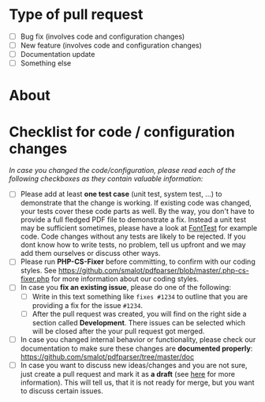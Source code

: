 # Type of pull request

* [ ] Bug fix (involves code and configuration changes)
* [ ] New feature (involves code and configuration changes)
* [ ] Documentation update
* [ ] Something else

# About

<!-- Please describe with a few words what this pull request is about -->

# Checklist for code / configuration changes

*In case you changed the code/configuration, please read each of the following checkboxes as they contain valuable information:*

* [ ] Please add at least **one test case** (unit test, system test, ...) to demonstrate that the change is working. If existing code was changed, your tests cover these code parts as well.
     By the way, you don't have to provide a full fledged PDF file to demonstrate a fix. Instead a unit test may be sufficient sometimes,
     please have a look at [FontTest](https://github.com/smalot/pdfparser/blob/master/tests/PHPUnit/Unit/FontTest.php#L40) for example code.
     Code changes without any tests are likely to be rejected. If you dont know how to write tests, no problem, tell us upfront and we may add them ourselves or discuss other ways.
* [ ] Please run **PHP-CS-Fixer** before committing, to confirm with our coding styles. See https://github.com/smalot/pdfparser/blob/master/.php-cs-fixer.php for more information about our coding styles.
* [ ] In case you **fix an existing issue**, please do one of the following:
  * [ ] Write in this text something like `fixes #1234` to outline that you are providing a fix for the issue `#1234`.
  * [ ] After the pull request was created, you will find on the right side a section called **Development**. There issues can be selected which will be closed after the your pull request got merged.
* [ ] In case you changed internal behavior or functionality, please check our documentation to make sure these changes are **documented properly**: https://github.com/smalot/pdfparser/tree/master/doc
* [ ] In case you want to discuss new ideas/changes and you are not sure, just create a pull request and mark it as **a draft**
      (see [here](https://docs.github.com/en/pull-requests/collaborating-with-pull-requests/proposing-changes-to-your-work-with-pull-requests/about-pull-requests#draft-pull-requests) for more information).
      This will tell us, that it is not ready for merge, but you want to discuss certain issues.

<!--
Pull requests will be declined/rejected if one part of the continous integration pipeline fails. 
We use the pipeline to make sure no regressions are introduced and existing code still runs as expected.
-->
